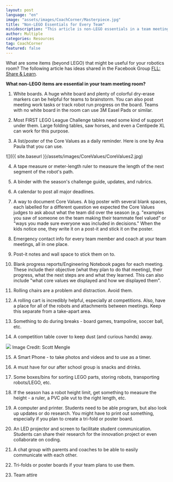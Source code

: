 ```yaml
---
layout: post
language: "en"
image: "assets/images/CoachCorner/Masterpiece.jpg"
title: "Non-LEGO Essentials for Every Team"
minidescription: "This article is non-LEGO essentials in a team meeting room."
author: Multiple
categories: Resources
tag: CoachCorner
featured: false
---
```


What are some items (beyond LEGO) that might be useful for your robotics room? The following article has ideas shared in the Facebook Group <a href="https://www.facebook.com/groups/FLLShareandLearn/">FLL: Share & Learn</a>.

**What non-LEGO items are essential in your team meeting room?**

1. White boards. A huge white board and plenty of colorful dry-erase markers can be helpful for teams to brainstorm. You can also post meeting work tasks or track robot run progress on the board. Teams with no white board in the room can use 3M Easel Pads or similar.

2. Most FIRST LEGO League Challenge tables need some kind of support under them. Large folding tables, saw horses, and even a Centipede XL can work for this purpose.

3. A list/poster of the Core Values as a daily reminder. Here is one by Ana Paula that you can use.

![]({{ site.baseurl }}/assets/images/CoreValues/CoreValues2.jpg)

4. A tape measure or meter-length ruler to measure the length of the next segment of the robot's path.

5. A binder with the season's challenge guide, updates, and rubrics.

6. A calendar to post all major deadlines.

7. A way to document Core Values. A big poster with several blank spaces, each labelled for a different question we expected the Core Values judges to ask about what the team did over the season (e.g. "examples you saw of someone on the team making their teammate feel valued" or "ways you made sure everyone was included in decisions." When the kids notice one, they write it on a post-it and stick it on the poster.

8. Emergency contact info for every team member and coach at your team meetings, all in one place.

9. Post-it notes and wall space to stick them on to.

10. Blank progress reports/Engineering Notebook pages for each meeting. These include their objective (what they plan to do that meeting), their progress, what the next steps are and what they learned. This can also include "what core values we displayed and how we displayed them".

11. Rolling chairs are a problem and distraction. Avoid them.

12. A rolling cart is incredibly helpful, especially at competitions. Also, have a place for all of the robots and attachments between meetings. Keep this separate from a take-apart area.

13. Something to do during breaks - board games, trampoline, soccer ball, etc.

14. A competition table cover to keep dust (and curious hands) away.

<img src="{{ site.baseurl }}/assets/images/CoachCorner/PoolTableCover.jpg" style="max-width: 100%" />
Image Credit: Scott Mengle

15. A Smart Phone - to take photos and videos and to use as a timer.

16. A must have for our after school group is snacks and drinks.

17. Some boxes/bins for sorting LEGO parts, storing robots, transporting robots/LEGO, etc.

18. If the season has a robot height limit, get something to measure the height - a ruler, a PVC pile vut to the right length, etc.

19. A computer and printer. Students need to be able program, but also look up updates or do research. You might have to print out something, especially if you plan to create a tri-fold or poster board.

20. An LED projector and screen to facilitate student communication. Students can share their research for the innovation project or even collaborate on coding.

21. A chat group with parents and coaches to be able to easily communicate with each other.

22. Tri-folds or poster boards if your team plans to use them.

23. Team attire
